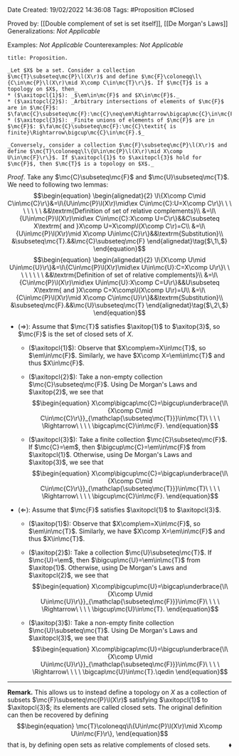 <br />
<br />

Date Created: 19/02/2022 14:36:08
Tags: #Proposition #Closed

Proved by: [[Double complement of set is set itself]], [[De Morgan's Laws]]
Generalizations: _Not Applicable_

Examples: _Not Applicable_
Counterexamples: _Not Applicable_

``` ad-Proposition
title: Proposition.

_Let $X$ be a set. Consider a collection $\mc{T}\subseteq\mc{P}\l(X\r)$ and define $\mc{F}\coloneqq\l\{C\in\mc{P}\l(X\r)\mid X\comp C\in\mc{T}\r\}$. If $\mc{T}$ is a topology on $X$, then_
* ($\axitopcl{1}$): _$\em\in\mc{F}$ and $X\in\mc{F}$._
* ($\axitopcl{2}$): _Arbitrary intersections of elements of $\mc{F}$ are in $\mc{F}$: $\fa\mc{C}\subseteq\mc{F}:\mc{C}\neq\em\Rightarrow\bigcap\mc{C}\in\mc{F}$._
* ($\axitopcl{3}$): _Finite unions of elements of $\mc{F}$ are in $\mc{F}$: $\fa\mc{C}\subseteq\mc{F}:\mc{C}\textit{ is finite}\Rightarrow\bigcup\mc{C}\in\mc{F}.$_

_Conversely, consider a collection $\mc{F}\subseteq\mc{P}\l(X\r)$ and define $\mc{T}\coloneqq\l\{U\in\mc{P}\l(X\r)\mid X\comp U\in\mc{F}\r\}$. If $\axitopcl{1}$ to $\axitopcl{3}$ hold for $\mc{F}$, then $\mc{T}$ is a topology on $X$._

```

_Proof_. Take any $\mc{C}\subseteq\mc{F}$ and $\mc{U}\subseteq\mc{T}$. We need to following two lemmas:
$$\begin{equation}
    \begin{alignedat}{2}
        \l\{X\comp C\mid C\in\mc{C}\r\}&=\l\{U\in\mc{P}\l(X\r)\mid\ex C\in\mc{C}:U=X\comp C\r\}\ \ \ \ \ \ \ \ &&\textrm{Definition of set of relative complements}\\
        &=\l\{U\in\mc{P}\l(X\r)\mid\ex C\in\mc{C}:X\comp U=C\r\}&&C\subseteq X\textrm{ and }X\comp U=X\comp\l(X\comp C\r)=C\\
        &=\l\{U\in\mc{P}\l(X\r)\mid X\comp U\in\mc{C}\r\}&&\textrm{Substitution}\\
        &\subseteq\mc{T}.&&\mc{C}\subseteq\mc{F}
    \end{alignedat}\tag{$\,1\,$}
\end{equation}$$
$$\begin{equation}
    \begin{alignedat}{2}
        \l\{X\comp U\mid U\in\mc{U}\r\}&=\l\{C\in\mc{P}\l(X\r)\mid\ex U\in\mc{U}:C=X\comp U\r\}\ \ \ \ \ \ \ \ &&\textrm{Definition of set of relative complements}\\
        &=\l\{C\in\mc{P}\l(X\r)\mid\ex U\in\mc{U}:X\comp C=U\r\}&&U\subseteq X\textrm{ and }X\comp C=X\comp\l(X\comp U\r)=U\\
        &=\l\{C\in\mc{P}\l(X\r)\mid X\comp C\in\mc{U}\r\}&&\textrm{Substitution}\\
        &\subseteq\mc{F}.&&\mc{U}\subseteq\mc{T}
    \end{alignedat}\tag{$\,2\,$}
\end{equation}$$
* ($\Rightarrow$): Assume that $\mc{T}$ satisfies $\axitop{1}$ to $\axitop{3}$, so $\mc{F}$ is the set of closed sets of $X$.
    * ($\axitopcl{1}$): Observe that $X\comp\em=X\in\mc{T}$, so $\em\in\mc{F}$. Similarly, we have $X\comp X=\em\in\mc{T}$ and thus $X\in\mc{F}$.

    * ($\axitopcl{2}$): Take a non-empty collection $\mc{C}\subseteq\mc{F}$. Using De Morgan's Laws and $\axitop{2}$, we see that$$\begin{equation}
            X\comp\bigcap\mc{C}=\bigcup\underbrace{\l\{X\comp C\mid C\in\mc{C}\r\}}_{\mathclap{\subseteq\mc{T}}}\in\mc{T}\ \ \ \ \Rightarrow\ \ \ \ \bigcap\mc{C}\in\mc{F}.
        \end{equation}$$
    * ($\axitopcl{3}$): Take a finite collection $\mc{C}\subseteq\mc{F}$. If $\mc{C}=\em$, then $\bigcup\mc{C}=\em\in\mc{F}$ from $\axitopcl{1}$. Otherwise, using De Morgan's Laws and $\axitop{3}$, we see that$$\begin{equation}
            X\comp\bigcup\mc{C}=\bigcap\underbrace{\l\{X\comp C\mid C\in\mc{C}\r\}}_{\mathclap{\subseteq\mc{T}}}\in\mc{T}\ \ \ \ \Rightarrow\ \ \ \ \bigcup\mc{C}\in\mc{F}.
        \end{equation}$$
* ($\Leftarrow$): Assume that $\mc{F}$ satisfies $\axitopcl{1}$ to $\axitopcl{3}$.
    * ($\axitop{1}$): Observe that $X\comp\em=X\in\mc{F}$, so $\em\in\mc{T}$. Similarly, we have $X\comp X=\em\in\mc{F}$ and thus $X\in\mc{T}$.

    * ($\axitop{2}$): Take a collection $\mc{U}\subseteq\mc{T}$. If $\mc{U}=\em$, then $\bigcup\mc{U}=\em\in\mc{T}$ from $\axitop{1}$. Otherwise, using De Morgan's Laws and $\axitopcl{2}$, we see that$$\begin{equation}
            X\comp\bigcup\mc{U}=\bigcap\underbrace{\l\{X\comp U\mid U\in\mc{U}\r\}}_{\mathclap{\subseteq\mc{F}}}\in\mc{F}\ \ \ \ \Rightarrow\ \ \ \ \bigcup\mc{U}\in\mc{T}.
        \end{equation}$$
    * ($\axitop{3}$): Take a non-empty finite collection $\mc{U}\subseteq\mc{T}$. Using De Morgan's Laws and $\axitopcl{3}$, we see that$$\begin{equation}
            X\comp\bigcap\mc{U}=\bigcup\underbrace{\l\{X\comp U\mid U\in\mc{U}\r\}}_{\mathclap{\subseteq\mc{F}}}\in\mc{F}\ \ \ \ \Rightarrow\ \ \ \ \bigcap\mc{U}\in\mc{T}.\qedin
        \end{equation}$$

---

**Remark.** This allows us to instead define a topology on $X$ as a collection of subsets $\mc{F}\subseteq\mc{P}\l(X\r)$ satisfying $\axitopcl{1}$ to $\axitopcl{3}$; its elements are called closed sets. The original definition can then be recovered by defining
$$\begin{equation}
    \mc{T}\coloneqq\l\{U\in\mc{P}\l(X\r)\mid X\comp U\in\mc{F}\r\},
\end{equation}$$
that is, by defining open sets as relative complements of closed sets.<span style="float:right;">$\blacklozenge$</span>
